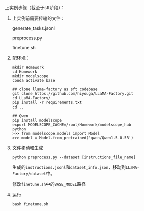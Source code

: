 上实例步骤（截至于sft阶段）：
1. 上实例前需要传输的文件：
   
   generate_tasks.jsonl
   
   preprocess.py
   
   finetune.sh

2. 配环境：

   ```
   mkdir Homework
   cd Homework
   mkdir modelscope
   conda activate base
   
   ## clone llama-factory as sft codebase
   git clone https://github.com/hiyouga/LLaMA-Factory.git
   cd LLaMA-Factory/
   pip install -r requirements.txt
   cd ..
   
   ## Qwen
   pip install modelscope
   export MODELSCOPE_CACHE=/root/Homework/modelscope_hub
   python
   >>> from modelscope.models import Model
   >>> model = Model.from_pretrained('qwen/Qwen1.5-0.5B')
   ```

3. 文件移动和生成

   ```
   python preprocess.py --dataset [instructions_file_name]
   ```

   生成的`instructions.jsonl`和`dataset_info.json`，移动到`LLaMA-Factory/dataset`中。

   修改`finetune.sh`中的`BASE_MODEL`路径

4. 运行

   ```
   bash finetune.sh
   ```

   